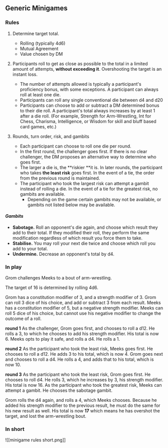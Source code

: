 ## Generic Minigames
### Rules
1) Determine target total.
	- Rolling (typically 4d6)
	- Mutual Agreement
	- Value chosen by DM

2) Participants roll to get as close as possible to the total in a limited amount of attempts, **without exceeding it**. Overshooting the target is an instant loss. 
	- The number of attempts allowed is typically a participant's proficiency bonus, with some exceptions. A participant can always roll at least one die.
	- Participants can roll any single conventional die between d4 and d20
	- Participants can choose to add or subtract a DM determined bonus to their die roll. A participant's total always increases by at least 1 after a die roll. (For example, Strength for Arm-Wrestling, Int for Chess, Charisma, Intelligence, or Wisdom for skill and bluff based card games, etc.)

3) Rounds, turn order, risk, and gambits
	- Each participant can choose to roll one die per round.
	- In the first round, the challenger goes first. If there is no clear challenger, the DM proposes an alternative way to determine who goes first.
	- The larger a die is,  the **riskier **it is. In later rounds, the participant who takes **the least risk** goes first. In the event of a tie, the order from the previous round is maintained.
	- The participant who took the largest risk can attempt a gambit instead of rolling a die. In the event of a tie for the greatest risk, no gambits are available.
		- Depending on the game certain gambits may not be available, or gambits not listed below may be available. 

#### *Gambits*
- **Sabotage.** Roll an opponent's die again, and choose which result they add to their total. If they modified their roll, they perform the same modification regardless of which result you force them to take.
- **Stabilise.** You may roll your next die twice and choose which roll you add to your total.
- **Undermine.** Decrease an opponent's total by d4.

### In play

Grom challenges Meeks to a bout of arm-wrestling.

The target of 16 is determined by rolling 4d6.

Grom has a constitution modifier of 3, and a strength modifier of 3. Grom can roll 3 dice of his choice, and add or subtract 3 from each result.
Meeks has a constitution modifier of 5, but a negative strength modifier. Meeks can roll 5 dice of his choice, but cannot use his negative modifier to change the outcome of a roll.

**round 1**
As the challenger, Grom goes first, and chooses to roll a d12. He rolls a 3, to which he chooses to add his strength modifier. His total is now 6.
Meeks opts to play it safe, and rolls a d4. He rolls a 1.

**round 2**
As the participant who took the least risk, Meeks goes first. He chooses to roll a d12. He adds 3 to his total, which is now 4.
Grom goes next and chooses to roll a d4. He rolls a 4, and adds that to his total, which is now 10.

**round 3**
As the participant who took the least risk, Grom goes first. He chooses to roll d4. He rolls 3, which he increases by 3, his strength modifier. His total is now 16.
As the participant who took the greatest risk, Meeks can attempt a gambit. He chooses the sabotage gambit.

Grom rolls the d4 again, and rolls a 4, which Meeks chooses. Because he added his strength modifier to the previous result, he must do the same for his new result as well. His total is now **17** which means he has overshot the target, and lost the arm-wrestling bout.

### In short
![[minigame rules short.png]]